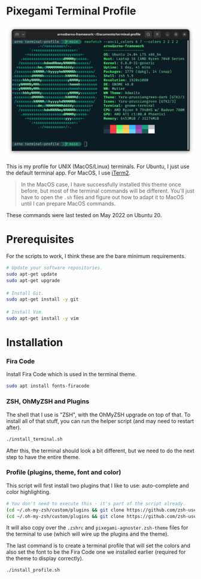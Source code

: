 # Pixegami Terminal Profile

![terminal](./terminal_screenshot.png)

This is my profile for UNIX (MacOS/Linux) terminals. For Ubuntu, I just use the default terminal
app. For MacOS, I use [iTerm2](https://iterm2.com/).

> In the MacOS case, I have successfully installed this theme once before, but most of the terminal commands
> will be different. You'll just have to open the `.sh` files and figure out how to adapt it to MacOS
> until I can prepare MacOS commands.

These commands were last tested on May 2022 on Ubuntu 20.

# Prerequisites

For the scripts to work, I think these are the bare minimum requirements.

```bash
# Update your software repositories.
sudo apt-get update
sudo apt-get upgrade

# Install Git.
sudo apt-get install -y git

# Install Vim.
sudo apt-get install -y vim
```

# Installation

### Fira Code

Install Fira Code which is used in the terminal theme.

```bash
sudo apt install fonts-firacode
```

### ZSH, OhMyZSH and Plugins

The shell that I use is "ZSH", with the OhMyZSH upgrade on top of that. To install all of that stuff,
you can run the helper script (and may need to restart after).

```bash
./install_terminal.sh
```

After this, the terminal should look a bit different, but we need to do the next step to have the
entire theme.

### Profile (plugins, theme, font and color)

This script will first install two plugins that I like to use: auto-complete and color highlighting.

```bash
# You don't need to execute this - it's part of the script already.
(cd ~/.oh-my-zsh/custom/plugins && git clone https://github.com/zsh-users/zsh-syntax-highlighting)
(cd ~/.oh-my-zsh/custom/plugins && git clone https://github.com/zsh-users/zsh-autosuggestions)
```

It will also copy over the `.zshrc` and `pixegami-agnoster.zsh-theme` files for the
terminal to use (which will wire up the plugins and the theme).

The last command is to create a terminal profile that will set the colors and also set the font
to be the Fira Code one we installed earlier (required for the theme to display correctly).

```bash
./install_profile.sh
```


